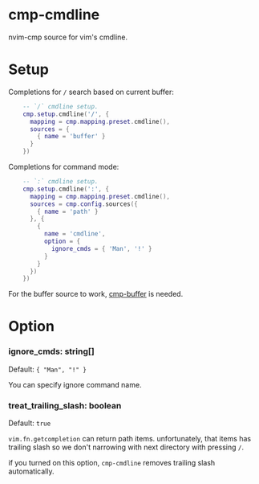 # cmp-cmdline

nvim-cmp source for vim's cmdline.

# Setup

Completions for `/` search based on current buffer:
```lua
    -- `/` cmdline setup.
    cmp.setup.cmdline('/', {
      mapping = cmp.mapping.preset.cmdline(),
      sources = {
        { name = 'buffer' }
      }
    })
```

Completions for command mode:
```lua
    -- `:` cmdline setup.
    cmp.setup.cmdline(':', {
      mapping = cmp.mapping.preset.cmdline(),
      sources = cmp.config.sources({
        { name = 'path' }
      }, {
        {
          name = 'cmdline',
          option = {
            ignore_cmds = { 'Man', '!' }
          }
        }
      })
    })
```

For the buffer source to work, [cmp-buffer](https://github.com/hrsh7th/cmp-buffer) is needed.


# Option

### ignore_cmds: string[]
Default: `{ "Man", "!" }`

You can specify ignore command name.

### treat_trailing_slash: boolean
Default: `true`

`vim.fn.getcompletion` can return path items.
unfortunately, that items has trailing slash so we don't narrowing with next directory with pressing `/`.

if you turned on this option, `cmp-cmdline` removes trailing slash automatically.

<!-- vim: set ft=markdown: -->